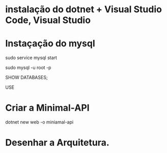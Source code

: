 # instalação do dotnet + Visual Studio Code, Visual Studio

# Instaçação do mysql

sudo service mysql start

sudo mysql -u root -p

SHOW DATABASES;

USE <nome do banco>

# Criar a Minimal-API

dotnet new web -o miniamal-api

# Desenhar a Arquitetura.
